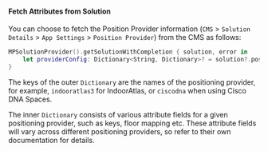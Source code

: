 #### Fetch Attributes from Solution

You can choose to fetch the Position Provider information (`CMS` > `Solution Details` > `App Settings` > `Position Provider`) from the CMS as follows:

```swift
MPSolutionProvider().getSolutionWithCompletion { solution, error in
    let providerConfig: Dictionary<String, Dictionary>? = solution?.positionProviderConfigs
}
```

The keys of the outer `Dictionary` are the names of the positioning provider, for example, `indooratlas3` for IndoorAtlas, or `ciscodna` when using Cisco DNA Spaces.

The inner `Dictionary` consists of various attribute fields for a given positioning provider, such as keys, floor mapping etc. These attribute fields will vary across different positioning providers, so refer to their own documentation for details.
